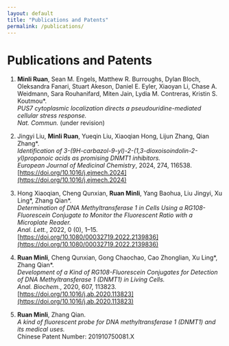 ```yaml
---
layout: default
title: "Publications and Patents"
permalink: /publications/
---
```


# Publications and Patents

1. **Minli Ruan**, Sean M. Engels, Matthew R. Burroughs, Dylan Bloch, Oleksandra Fanari, Stuart Akeson, Daniel E. Eyler, Xiaoyan Li, Chase A. Weidmann, Sara Rouhanifard, Miten Jain, Lydia M. Contreras, Kristin S. Koutmou*.  
   *PUS7 cytoplasmic localization directs a pseudouridine-mediated cellular stress response.*  
   *Nat. Commun.* (under revision)

2. Jingyi Liu, **Minli Ruan**, Yueqin Liu, Xiaoqian Hong, Lijun Zhang, Qian Zhang*.  
   *Identification of 3-(9H-carbazol-9-yl)-2-(1,3-dioxoisoindolin-2-yl)propanoic acids as promising DNMT1 inhibitors.*  
   *European Journal of Medicinal Chemistry*, 2024, 274, 116538.  
   [https://doi.org/10.1016/j.ejmech.2024](https://doi.org/10.1016/j.ejmech.2024)

3. Hong Xiaoqian, Cheng Qunxian, **Ruan Minli**, Yang Baohua, Liu Jingyi, Xu Ling*, Zhang Qian*.  
   *Determination of DNA Methyltransferase 1 in Cells Using a RG108-Fluorescein Conjugate to Monitor the Fluorescent Ratio with a Microplate Reader.*  
   *Anal. Lett.*, 2022, 0 (0), 1–15.  
   [https://doi.org/10.1080/00032719.2022.2139836](https://doi.org/10.1080/00032719.2022.2139836)

4. **Ruan Minli**, Cheng Qunxian, Gong Chaochao, Cao Zhonglian, Xu Ling*, Zhang Qian*.  
   *Development of a Kind of RG108-Fluorescein Conjugates for Detection of DNA Methyltransferase 1 (DNMT1) in Living Cells.*  
   *Anal. Biochem.*, 2020, 607, 113823.  
   [https://doi.org/10.1016/j.ab.2020.113823](https://doi.org/10.1016/j.ab.2020.113823)

5. **Ruan Minli**, Zhang Qian.  
   *A kind of fluorescent probe for DNA methyltransferase 1 (DNMT1) and its medical uses.*  
   Chinese Patent Number: 201910750081.X

